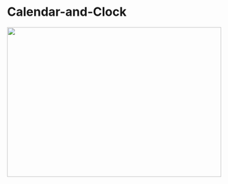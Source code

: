 # Calendar-and-Clock

<img src="https://github.com/Shchuda/Calendar-and-Clock/assets/137898720/4390f307-4b63-42ac-94b8-e0fa5ad73a5b" width="500" height="350" />
